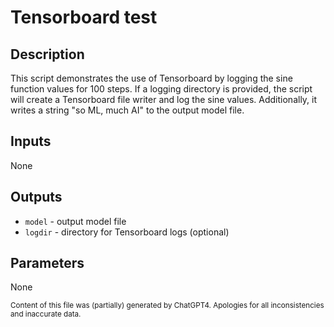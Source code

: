# Tensorboard test
## Description
This script demonstrates the use of Tensorboard by logging the sine function values for 100 steps. If a logging directory is provided, the script will create a Tensorboard file writer and log the sine values. Additionally, it writes a string "so ML, much AI" to the output model file.

## Inputs
None

## Outputs
- `model` - output model file
- `logdir` - directory for Tensorboard logs (optional)

## Parameters
None

<sub>Content of this file was (partially) generated by ChatGPT4. Apologies for all inconsistencies and inaccurate data.</sub>
